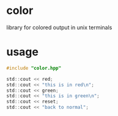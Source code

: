 # color
library for colored output in unix terminals


# usage
```c
#include "color.hpp"

std::cout << red;
std::cout << "this is in red\n";
std::cout << green;
std::cout << "this is in green\n";
std::cout << reset;
std::cout << "back to normal";
```
